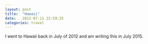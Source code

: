 ```yaml
---
layout: post
title:  "Hawaii"
date:   2012-07-11 22:59:25
categories: travel
---
```

I went to Hawaii back in July of 2012 and am writing this in July 2015.
